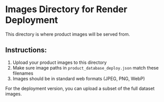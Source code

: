 # Images Directory for Render Deployment

This directory is where product images will be served from.

## Instructions:

1. Upload your product images to this directory
2. Make sure image paths in `product_database_deploy.json` match these filenames
3. Images should be in standard web formats (JPEG, PNG, WebP)

For the deployment version, you can upload a subset of the full dataset images.
